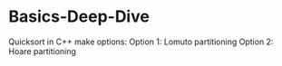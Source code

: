# Basics-Deep-Dive

Quicksort in C++ make options:
Option 1: Lomuto partitioning
Option 2: Hoare partitioning
